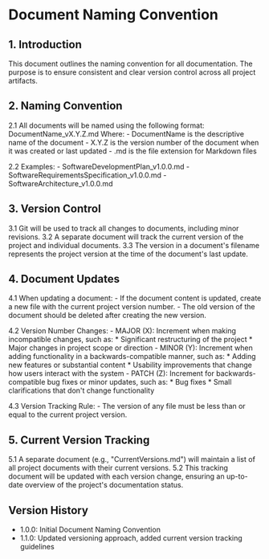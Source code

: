 # Document Naming Convention

## 1. Introduction
This document outlines the naming convention for all documentation. The purpose is to ensure consistent and clear version control across all project artifacts.

## 2. Naming Convention
2.1 All documents will be named using the following format:
    DocumentName_vX.Y.Z.md
    Where:
    - DocumentName is the descriptive name of the document
    - X.Y.Z is the version number of the document when it was created or last updated
    - .md is the file extension for Markdown files

2.2 Examples:
    - SoftwareDevelopmentPlan_v1.0.0.md
    - SoftwareRequirementsSpecification_v1.0.0.md
    - SoftwareArchitecture_v1.0.0.md

## 3. Version Control
3.1 Git will be used to track all changes to documents, including minor revisions.
3.2 A separate document will track the current version of the project and individual documents.
3.3 The version in a document's filename represents the project version at the time of the document's last update.

## 4. Document Updates
4.1 When updating a document:
    - If the document content is updated, create a new file with the current project version number.
    - The old version of the document should be deleted after creating the new version.

4.2 Version Number Changes:
    - MAJOR (X): Increment when making incompatible changes, such as:
      * Significant restructuring of the project
      * Major changes in project scope or direction
    - MINOR (Y): Increment when adding functionality in a backwards-compatible manner, such as:
      * Adding new features or substantial content
      * Usability improvements that change how users interact with the system
    - PATCH (Z): Increment for backwards-compatible bug fixes or minor updates, such as:
      * Bug fixes
      * Small clarifications that don't change functionality

4.3 Version Tracking Rule:
    - The version of any file must be less than or equal to the current project version.

## 5. Current Version Tracking
5.1 A separate document (e.g., "CurrentVersions.md") will maintain a list of all project documents with their current versions.
5.2 This tracking document will be updated with each version change, ensuring an up-to-date overview of the project's documentation status.

## Version History
- 1.0.0: Initial Document Naming Convention
- 1.1.0: Updated versioning approach, added current version tracking guidelines